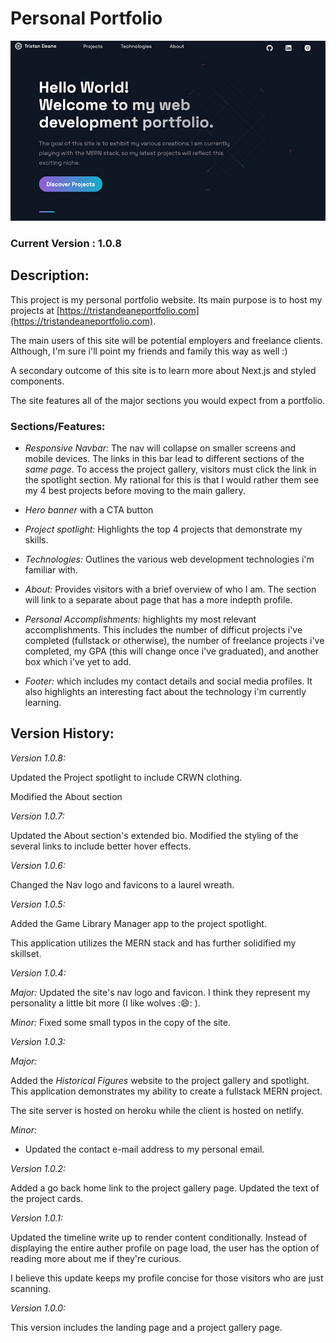 # Personal Portfolio

![Portfolio Website](https://github.com/IM-Deane/images/blob/main/assets/images/portfolio-main-image.jpg)

### Current Version : 1.0.8

## Description:

This project is my personal portfolio website. Its main purpose is to host my
projects at
[https://tristandeaneportfolio.com](https://tristandeaneportfolio.com).

The main users of this site will be potential employers and freelance clients.
Although, I'm sure i'll point my friends and family this way as well :)

A secondary outcome of this site is to learn more about Next.js and styled
components.

The site features all of the major sections you would expect from a portfolio.

### Sections/Features:

- _Responsive Navbar:_ The nav will collapse on smaller screens and mobile
  devices. The links in this bar lead to different sections of the _same page_.
  To access the project gallery, visitors must click the link in the spotlight
  section. My rational for this is that I would rather them see my 4 best
  projects before moving to the main gallery.

- _Hero banner_ with a CTA button

- _Project spotlight:_ Highlights the top 4 projects that demonstrate my skills.

- _Technologies:_ Outlines the various web development technologies i'm familiar
  with.

- _About:_ Provides visitors with a brief overview of who I am. The section will
  link to a separate about page that has a more indepth profile.

- _Personal Accomplishments:_ highlights my most relevant accomplishments. This
  includes the number of difficut projects i've completed (fullstack or
  otherwise), the number of freelance projects i've completed, my GPA (this will
  change once i've graduated), and another box which i've yet to add.
- _Footer:_ which includes my contact details and social media profiles. It also
  highlights an interesting fact about the technology i'm currently learning.

## Version History:

_Version 1.0.8:_

Updated the Project spotlight to include CRWN clothing.

Modified the About section

_Version 1.0.7:_

Updated the About section's extended bio. Modified the styling of the several
links to include better hover effects.

_Version 1.0.6:_

Changed the Nav logo and favicons to a laurel wreath.

_Version 1.0.5:_

Added the Game Library Manager app to the project spotlight.

This application utilizes the MERN stack and has further solidified my skillset.

_Version 1.0.4:_

_Major:_ Updated the site's nav logo and favicon. I think they represent my
personality a little bit more (I like wolves ::smile:: ).

_Minor:_ Fixed some small typos in the copy of the site.

_Version 1.0.3:_

_Major:_

Added the _Historical Figures_ website to the project gallery and spotlight.
This application demonstrates my ability to create a fullstack MERN project.

The site server is hosted on heroku while the client is hosted on netlify.

_Minor:_

- Updated the contact e-mail address to my personal email.

_Version 1.0.2:_

Added a go back home link to the project gallery page. Updated the text of the
project cards.

_Version 1.0.1:_

Updated the timeline write up to render content conditionally. Instead of
displaying the entire auther profile on page load, the user has the option of
reading more about me if they're curious.

I believe this update keeps my profile concise for those visitors who are just
scanning.

_Version 1.0.0:_

This version includes the landing page and a project gallery page.
